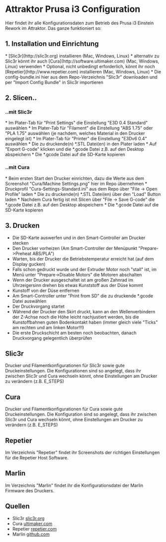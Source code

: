 Attraktor Prusa i3 Configuration
================================

Hier findet ihr alle Konfigurationsdaten zum Betrieb des Prusa i3 Einstein Rework im Attraktor. Das ganze funktioniert so:

<h2>1. Installation und Einrichtung</h2>
* [Slic3r](http://slic3r.org) installieren (Mac, Windows, Linux)
* alternativ zu Slic3r könnt ihr auch [Cura](http://software.ultimaker.com) (Mac, Windows, Linux) verwenden
* Optional, nicht unbedingt erforderlich, könnt ihr noch [Repetier](http://www.repetier.com) installieren (Mac, Windows, Linux)
* Die config-bundle.ini hier aus dem Repo-Verzeichnis "Slic3r" downloaden und per "Import Config Bundle" in Slic3r importieren

<h2>2. Slicen..</h2>

<h3>..mit Slic3r</h3>
* Im Plater-Tab für "Print Settings" die Einstellung "E3D 0.4 Standard" auswählen
* Im Plater-Tab für "Filament" die Einstellung "ABS 1.75" oder "PLA 1.75" auswählen (je nachdem, welches Material in den Drucker eingelegt ist)
* Im Plater-Tab für "Printer" die Einstellung "E3Dv6 0.4" auswählen
* Die zu druckende(n) *.STL Datei(en) in den Plater laden
* Auf "Export G-code" klicken und die *.gcode Datei z.B. auf den Desktop abspeichern
* Die *.gcode Datei auf die SD-Karte kopieren

<h3>..mit Cura</h3>
* Beim ersten Start den Drucker einrichten, dazu die Werte aus dem Screenshot "Cura/Machine Settings.png" hier im Repo übernehmen
* Druckprofil "Cura-Settings-Standard.ini" aus dem Repo über "File -> Open Profile" laden
* Die zu druckende(n) *.STL Datei(en) über den "Load" Button laden
* Nachdem Cura fertig ist mit Slicen über "File -> Save G-code" die *.gcode Datei z.B. auf den Desktop abspeichern
* Die *.gcode Datei auf die SD-Karte kopieren

<h2>3. Drucken</h2>

* Die SD-Karte auswerfen und in den Smart-Controller am Drucker stecken
* Den Drucker vorheizen (Am Smart-Controller der Menüpunkt "Prepare->Preheat ABS/PLA")
* Warten, bis der Drucker die Betriebstemperatur erreicht hat (auf dem Display gucken)
* Falls schon gedruckt wurde und der Extruder Motor noch "stall" ist, im Menü unter "Prepare->Disable Motors" die Motoren abschalten
* Wenn der Drucker ausgeschaltet ist am großen Zahnrad im Uhrzeigersinn drehen bis etwas Kunststoff aus der Düse kommt
* Kunstoff von der Düse entfernen
* Am Smart-Controller unter "Print from SD" die zu druckende *.gcode Datei auswählen
* Der Druckvorgang startet
* Während der Drucker den Skirt druckt, kann an den Wellenverbindern der Z-Achse noch die Höhe leicht nachjustiert werden, bis die Kunstoffbahnen guten Bodenkontakt haben (immer gleich viele "Ticks" am rechten und am linken Motor!!!)
* Die erste Druckschicht am besten noch beobachten, danach Druckvorgang gelegentlich überprüfen

Slic3r
-------------------------
Drucker und Filamentkonfigurationen für Slic3r sowie gute Druckeinstellungen. Die Konfigurationen sind so angelegt, dass ihr zwischen Slic3r und Cura wechseln könnt, ohne Einstellungen am Drucker zu verändern (z.B. E_STEPS)

Cura
-------------------------
Drucker und Filamentkonfigurationen für Cura sowie gute Druckeinstellungen. Die Konfiguration sind so angelegt, dass ihr zwischen Slic3r und Cura wechseln könnt, ohne Einstellungen am Drucker zu verändern (z.B. E_STEPS)

Repetier
-------------------------
Im Verzeichnis "Repetier" findet ihr Screenshots der richtigen Einstellungen für die Repetier Host Software.

Marlin
-------------------------
Im Verzeichnis "Marlin" findet ihr die Konfigurationsdatei der Marlin Firmware des Druckers.


Quellen
-------------------------
* Slic3r [slic3r.org](http://slic3r.org)
* Cura [ultimaker.com](http://software.ultimaker.com)
* Repetier [repetier.com](http://www.repetier.com)
* Marlin [github.com](https://github.com/ErikZalm/Marlin)

